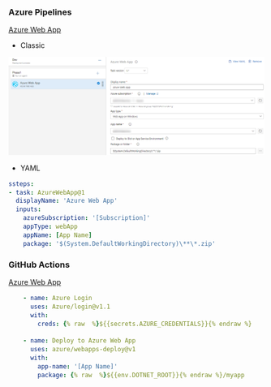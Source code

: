 ### Azure Pipelines
[Azure Web App](https://github.com/Microsoft/azure-pipelines-tasks/blob/master/Tasks/AzureWebAppV1/README.md)

- Classic

![Azure Web App](images/task-AzureWebApp.png)

- YAML

```yaml
ssteps:
- task: AzureWebApp@1
  displayName: 'Azure Web App'
  inputs:
    azureSubscription: '[Subscription]'
    appType: webApp
    appName: [App Name]
    package: '$(System.DefaultWorkingDirectory)\**\*.zip'
  ```
### GitHub Actions
[Azure Web App](https://github.com/marketplace/actions/azure-webapp)
```yaml
    - name: Azure Login
      uses: Azure/login@v1.1
      with:
        creds: {% raw  %}${{secrets.AZURE_CREDENTIALS}}{% endraw %}

    - name: Deploy to Azure Web App
      uses: azure/webapps-deploy@v1
      with:
        app-name: '[App Name]'
        package: {% raw  %}${{env.DOTNET_ROOT}}{% endraw %}/myapp 
```
